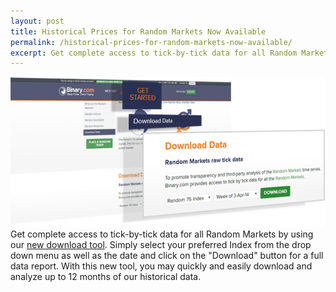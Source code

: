 ```yaml
---
layout: post
title: Historical Prices for Random Markets Now Available
permalink: /historical-prices-for-random-markets-now-available/
excerpt: Get complete access to tick-by-tick data for all Random Markets by using our new download tool. Simply select your preferred Index from the drop down menu as well as the date and click on the "Download" button for a full data report.
---
```


![](/post_images/24673887_orig.png)
Get complete access to tick-by-tick data for all Random Markets by using our [new download tool](https://www.binary.com/get-started/random-markets?l=EN&utm_medium=social&utm_source=blog&utm_content=whatsnew#random_download). Simply select your preferred Index from the drop down menu as well as the date and click on the "Download" button for a full data report.
With this new tool, you may quickly and easily download and analyze up to 12 months of our historical data.
